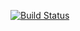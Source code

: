 [![Build Status](https://img.shields.io/endpoint.svg?url=https%3A%2F%2Factions-badge.atrox.dev%2FAndreyPanda%2FDBP_main_course-Task-Manager%2Fbadge%3Fref%3Ddevelop&style=flat)](https://actions-badge.atrox.dev/AndreyPanda/DBP_main_course-Task-Manager/goto?ref=develop)
